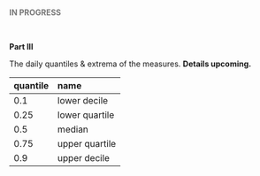 <br>

<span style="color: #777777"><b>IN PROGRESS</b></span>

<br>

**Part III**

The daily quantiles & extrema of the measures.  **Details upcoming.**

|quantile|name|
|:---|:---|
|0.1 |lower decile |
|0.25 |lower quartile |
|0.5 |median |
|0.75 |upper quartile |
|0.9 |upper decile |

<br>
<br>

<br>
<br>

<br>
<br>

<br>
<br>
